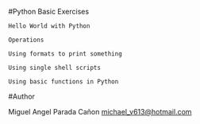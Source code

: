 #Python Basic Exercises

	Hello World with Python

	Operations

	Using formats to print something

	Using single shell scripts

	Using basic functions in Python

#Author

Miguel Angel Parada Cañon <michael_v613@hotmail.com>

